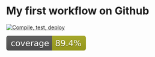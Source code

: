 # My first workflow on Github

[![Compile, test, deploy](https://github.com/jessiexem/day22-giphy/actions/workflows/main.yaml/badge.svg)](https://github.com/jessiexem/day22-giphy/actions/workflows/main.yaml)

![Coverage](.github/badges/jacoco.svg)